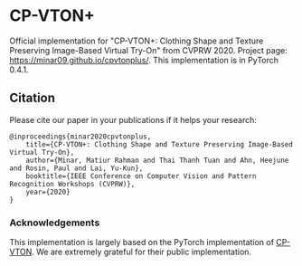 # CP-VTON+
Official implementation for "CP-VTON+: Clothing Shape and Texture Preserving Image-Based Virtual Try-On" from CVPRW 2020.
Project page: https://minar09.github.io/cpvtonplus/.
This implementation is in PyTorch 0.4.1.

## Citation
Please cite our paper in your publications if it helps your research:
```
@inproceedings{minar2020cpvtonplus,
	title={CP-VTON+: Clothing Shape and Texture Preserving Image-Based Virtual Try-On},
	author={Minar, Matiur Rahman and Thai Thanh Tuan and Ahn, Heejune and Rosin, Paul and Lai, Yu-Kun},
	booktitle={IEEE Conference on Computer Vision and Pattern Recognition Workshops (CVPRW)},
	year={2020}
}
```

### Acknowledgements
This implementation is largely based on the PyTorch implementation of [CP-VTON](https://github.com/sergeywong/cp-vton). We are extremely grateful for their public implementation.
